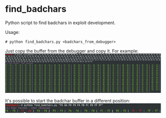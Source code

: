 # find_badchars
Python script to find badchars in exploit development.

Usage:
```
# python find_badchars.py <badchars_from_debugger>
```

Just copy the buffer from the debugger and copy it. For example:
![alt text](https://raw.githubusercontent.com/Jungl3/find_badchars/master/img/capture1.PNG)

It's possible to start the badchar buffer in a different position:
![alt text](https://raw.githubusercontent.com/Jungl3/find_badchars/master/img/capture2.PNG)
